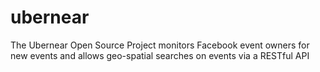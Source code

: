 ubernear
========

The Ubernear Open Source Project monitors Facebook event owners for new events and allows geo-spatial searches on events via a RESTful API